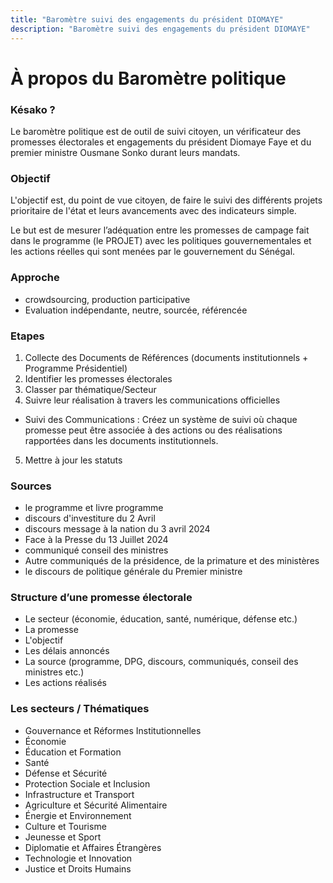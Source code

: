 ```yaml
---
title: "Baromètre suivi des engagements du président DIOMAYE"
description: "Baromètre suivi des engagements du président DIOMAYE"
---
```


# À propos du Baromètre politique

### Késako ?

Le baromètre politique est de outil de suivi citoyen, un vérificateur des promesses électorales et engagements du président Diomaye Faye et du premier ministre Ousmane Sonko durant leurs mandats.

### Objectif

L'objectif est, du point de vue citoyen, de faire le suivi des différents projets prioritaire de l'état et leurs avancements avec des indicateurs simple.

Le but est de mesurer l’adéquation entre les promesses de campage fait dans le programme (le PROJET) avec les politiques gouvernementales et les actions réelles qui sont menées par le gouvernement du Sénégal.

### Approche

- crowdsourcing, production participative
- Evaluation indépendante, neutre, sourcée, référencée

### Etapes

1. Collecte des Documents de Références
   (documents institutionnels + Programme Présidentiel)
2. Identifier les promesses électorales
3. Classer par thématique/Secteur
4. Suivre leur réalisation à travers les communications officielles

- Suivi des Communications : Créez un système de suivi où chaque promesse peut être associée à des actions ou des réalisations rapportées dans les documents institutionnels.

5. Mettre à jour les statuts

### Sources

- le programme et livre programme
- discours d'investiture du 2 Avril
- discours message à la nation du 3 avril 2024
- Face à la Presse du 13 Juillet 2024
- communiqué conseil des ministres
- Autre communiqués de la présidence, de la primature et des ministères
- le discours de politique générale du Premier ministre

### Structure d’une promesse électorale

- Le secteur (économie, éducation, santé, numérique, défense etc.)
- La promesse
- L'objectif
- Les délais annoncés
- La source (programme, DPG, discours, communiqués, conseil des ministres etc.)
- Les actions réalisés

### Les secteurs / Thématiques

- Gouvernance et Réformes Institutionnelles
- Économie
- Éducation et Formation
- Santé
- Défense et Sécurité
- Protection Sociale et Inclusion
- Infrastructure et Transport
- Agriculture et Sécurité Alimentaire
- Énergie et Environnement
- Culture et Tourisme
- Jeunesse et Sport
- Diplomatie et Affaires Étrangères
- Technologie et Innovation
- Justice et Droits Humains
